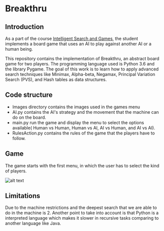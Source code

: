 # Breakthru

## Introduction
As a part of the course [Intelligent Search and Games](https://www.maastrichtuniversity.nl/meta/414419/intelligent-search-games), the student implements a board game that uses an AI to play against another AI or a human being.

This repository contains the implementation of Breakthru, an abstract board game for two players. The programming language used is Python 3.6 and the library Pygame. The goal of this work is to learn how to apply advanced search techniques like Minimax, Alpha-beta, Negamax, Principal Variation Search (PVS), and Hash tables as data structures.


## Code structure
- Images directory contains the images used in the games menu
- AI.py contains the AI's strategy and the movement that the machine can do on the board.
- main.py run the game and display the menu to select the options available( Human vs Human, Human vs AI, AI vs Human, and AI vs AI).
- RulesAction.py contains the rules of the game that the players have to follow.


## Game
The game starts with the first menu, in which the user has to select the kind of players.

![alt text]([./directory_1/directory_2/.../directory_n/plot.png](https://raw.githubusercontent.com/diegoWatanabe/breakthru/master/screenshots/first_menu.PNG))


## Limitations
Due to the machine restrictions and the deepest search that we are able to do in the machine is 2. Another point to take into account is that Python is a interpreted language which makes it slower in recursive tasks comparing to another language like Java.
